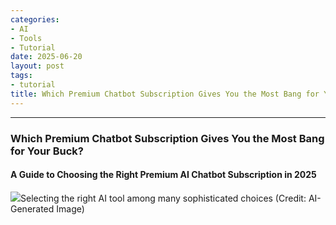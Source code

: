 ```yaml
---
categories:
- AI
- Tools
- Tutorial
date: 2025-06-20
layout: post
tags:
- tutorial
title: Which Premium Chatbot Subscription Gives You the Most Bang for Your Buck?
---
```



* * *

### **Which Premium Chatbot Subscription Gives You the Most Bang for Your Buck?**

#### A Guide to Choosing the Right Premium AI Chatbot Subscription in 2025

![](https://cdn-images-1.medium.com/max/800/1*1GuXPk2kMF6AIeYbR7TbkQ.png)Selecting the right AI tool among many sophisticated choices (Credit: AI-Generated Image)